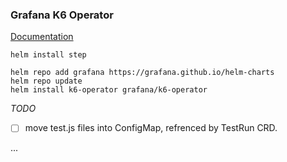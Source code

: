 ### Grafana K6 Operator

[Documentation](https://grafana.com/docs/k6/latest/set-up/set-up-distributed-k6/install-k6-operator/)

```
helm install step

helm repo add grafana https://grafana.github.io/helm-charts
helm repo update
helm install k6-operator grafana/k6-operator

```

_TODO_
- [ ] move test.js files into ConfigMap, refrenced by TestRun CRD.

...

